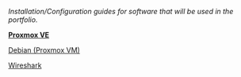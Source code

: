*Installation/Configuration guides for software that will be used in the portfolio.*

[**Proxmox VE** ](https://github.com/sapan322/Raman-Cybersecurity-Portfolio/tree/main/Installation%20Configuration%20%20Guides/Proxmox%20VE)

[Debian (Proxmox VM)](https://github.com/sapan322/Raman-Cybersecurity-Portfolio/tree/main/Installation%20Configuration%20%20Guides/Debian%20(Proxmox%20VM))

[Wireshark](https://github.com/sapan322/Raman-Cybersecurity-Portfolio/tree/main/Installation%20Configuration%20%20Guides/Wireshark)


<!---INSTALLATION TEMPLATE
# Description

## Hardware Setup  

## Laptop Preparation  

## Installation Preparation  

## Installation Process  
1. 

2.
     
3. 

## Lessons Learned  
- 
-   
---

--- --->

<!--- CONFIGURATION TEMPLATE
# Description:  


**Contents:**


--- --->

<!--- CONFIGURATION STEP

## NAME  

DESCRIPTION

### Steps:  

- STEP 1
- STEP 2
- STEP 3

### Lessons Learned:  
- LESSON 1  
- LESSON 2
- LESSON 3

---
--- --->
